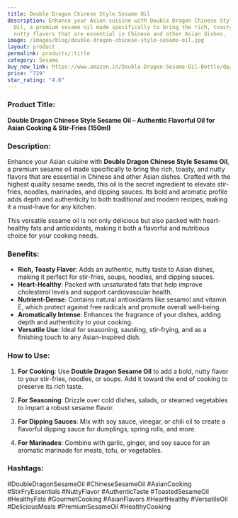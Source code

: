 ```yaml
---
title: Double Dragon Chinese Style Sesame Oil
description: Enhance your Asian cuisine with Double Dragon Chinese Style Sesame
  Oil, a premium sesame oil made specifically to bring the rich, toasty, and
  nutty flavors that are essential in Chinese and other Asian dishes.
image: /images/blog/double-dragon-chinese-style-sesame-oil.jpg
layout: product
permalink: products/:title
category: Sesame
buy_now_link: https://www.amazon.in/Double-Dragon-Sesame-Oil-Bottle/dp/B089RJSLG8/ref=sr_1_30?crid=1GVBV0I1R8IFF&tag=ayushmonk-21
price: "729"
star_rating: "4.6"
---
```

### Product Title:
**Double Dragon Chinese Style Sesame Oil – Authentic Flavorful Oil for Asian Cooking & Stir-Fries (150ml)**

### Description:
Enhance your Asian cuisine with **Double Dragon Chinese Style Sesame Oil**, a premium sesame oil made specifically to bring the rich, toasty, and nutty flavors that are essential in Chinese and other Asian dishes. Crafted with the highest quality sesame seeds, this oil is the secret ingredient to elevate stir-fries, noodles, marinades, and dipping sauces. Its bold and aromatic profile adds depth and authenticity to both traditional and modern recipes, making it a must-have for any kitchen.

This versatile sesame oil is not only delicious but also packed with heart-healthy fats and antioxidants, making it both a flavorful and nutritious choice for your cooking needs.

### Benefits:
- **Rich, Toasty Flavor**: Adds an authentic, nutty taste to Asian dishes, making it perfect for stir-fries, soups, noodles, and dipping sauces.
- **Heart-Healthy**: Packed with unsaturated fats that help improve cholesterol levels and support cardiovascular health.
- **Nutrient-Dense**: Contains natural antioxidants like sesamol and vitamin E, which protect against free radicals and promote overall well-being.
- **Aromatically Intense**: Enhances the fragrance of your dishes, adding depth and authenticity to your cooking.
- **Versatile Use**: Ideal for seasoning, sautéing, stir-frying, and as a finishing touch to any Asian-inspired dish.

### How to Use:
1. **For Cooking**: Use **Double Dragon Sesame Oil** to add a bold, nutty flavor to your stir-fries, noodles, or soups. Add it toward the end of cooking to preserve its rich taste.
   
2. **For Seasoning**: Drizzle over cold dishes, salads, or steamed vegetables to impart a robust sesame flavor.

3. **For Dipping Sauces**: Mix with soy sauce, vinegar, or chili oil to create a flavorful dipping sauce for dumplings, spring rolls, and more.

4. **For Marinades**: Combine with garlic, ginger, and soy sauce for an aromatic marinade for meats, tofu, or vegetables.

### Hashtags:
#DoubleDragonSesameOil #ChineseSesameOil #AsianCooking #StirFryEssentials #NuttyFlavor #AuthenticTaste #ToastedSesameOil #HealthyFats #GourmetCooking #AsianFlavors #HeartHealthy #VersatileOil #DeliciousMeals #PremiumSesameOil #HealthyCooking
